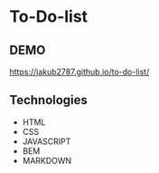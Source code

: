 # To-Do-list #
## DEMO ##
https://jakub2787.github.io/to-do-list/
## Technologies ##
- HTML
- CSS
- JAVASCRIPT
- BEM
- MARKDOWN
